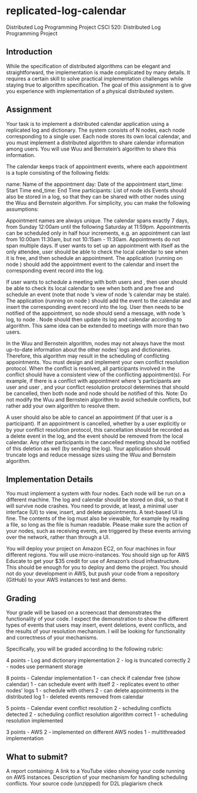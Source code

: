 # replicated-log-calendar
Distributed Log Programming Project
CSCI 520: Distributed Log Programming Project

## Introduction
While the specification of distributed algorithms can be elegant and straightforward, the implementation is made complicated by many details. It requires a certain skill to solve practical implementation challenges while staying true to algorithm specification. The goal of this assignment is to give you experience with implementation of a physical distributed system.

## Assignment
Your task is to implement a distributed calendar application using a replicated log and dictionary. The system consists of N nodes, each node corresponding to a single user. Each node stores its own local calendar, and you must implement a distributed algorithm to share calendar information among users. You will use Wuu and Bernstein’s algorithm to share this information.

The calendar keeps track of appointment events, where each appointment is a tuple consisting of the following fields:

name: Name of the appointment
day: Date of the appointment
start_time: Start Time
end_time: End Time
participants: List of node ids
Events should also be stored in a log, so that they can be shared with other nodes using the Wuu and Bernstein algorithm. For simplicity, you can make the following assumptions:

Appointment names are always unique.
The calendar spans exactly 7 days, from Sunday 12:00am until the following Saturday at 11:59pm.
Appointments can be scheduled only in half hour increments, e.g. an appointment can last from 10:00am 11:30am, but not 10:15am - 11:30am.
Appointments do not span multiple days.
If user  wants to set up an appointment with itself as the only attendee, user  should be able to check the local calendar to see when it is free, and then schedule an appointment. The application (running on node ) should add the appointment event to the calendar and insert the corresponding event record into the log.

If user  wants to schedule a meeting with both users  and  , then user  should be able to check its local calendar to see when both  and  are free and schedule an event (note that node ’s view of node ’s calendar may be stale). The application (running on node ) should add the event to the calendar and insert the corresponding event record into the log. User  then needs to be notified of the appointment, so node  should send a message, with node ’s log, to node . Node  should then update its log and calendar according to algorithm. This same idea can be extended to meetings with more than two users.

In the Wuu and Bernstein algorithm, nodes may not always have the most up-to-date information about the other nodes’ logs and dictionaries. Therefore, this algorithm may result in the scheduling of conflicting appointments. You must design and implement your own conflict resolution protocol. When the conflict is resolved, all participants involved in the conflict should have a consistent view of the conflicting appointment(s). For example, if there is a conflict with appointment  where ’s participants are user  and user , and your conflict resolution protocol determines that  should be cancelled, then both node  and node  should be notified of this. Note: Do not modify the Wuu and Bernstein algorithm to avoid schedule conflicts, but rather add your own algorithm to resolve them.

A user should also be able to cancel an appointment (if that user is a participant). If an appointment is cancelled, whether by a user explicitly or by your conflict resolution protocol, this cancellation should be recorded as a delete event in the log, and the event should be removed from the local calendar. Any other participants in the cancelled meeting should be notified of this deletion as well (by sending the log). Your application should truncate logs and reduce message sizes using the Wuu and Bernstein algorithm.

## Implementation Details
You must implement a system with four nodes. Each node will be run on a different machine. The log and calendar should be stored on disk, so that it will survive node crashes. You need to provide, at least, a minimal user interface (UI) to view, insert, and delete appointments. A text-based UI is fine. The contents of the log must also be viewable, for example by reading a file, so long as the file is human readable. Please make sure the action of your nodes, such as receiving events, are triggered by these events arriving over the network, rather than through a UI.

You will deploy your project on Amazon EC2, on four machines in four different regions. You will use micro-instances. You should sign up for AWS Educate to get your $35 credit for use of Amazon’s cloud infrastructure. This should be enough for you to deploy and demo the project. You should not do your development in AWS, but push your code from a repository (GitHub) to your AWS instances to test and demo.

## Grading
Your grade will be based on a screencast that demonstrates the functionality of your code. I expect the demonstration to show the different types of events that users may insert, event deletions, event conflicts, and the results of your resolution mechanism. I will be looking for functionality and correctness of your mechanisms.

Specifically, you will be graded according to the following rubric:

4 points - Log and dictionary implementation
2 - log is truncated correctly
2 - nodes use permanent storage


8 points - Calendar implementation
1 - can check if calendar free (show calendar)
1 - can schedule event with itself
2 - replicates event to other nodes' logs
1 - schedule with others
2 - can delete appointments in the distributed log
1 - deleted events removed from calendar


5 points - Calendar event conflict resolution
2 - scheduling conflicts detected
2 - scheduling conflict resolution algorithm correct
1 - scheduling resolution implemented


3 points - AWS
2 - implemented on different AWS nodes
1 - multithreaded implementation

## What to submit?
A report containing:
A link to a YouTube video showing your code running on AWS instances.
Description of your mechanism for handling scheduling conflicts.
Your source code (unzipped) for D2L plagiarism check


